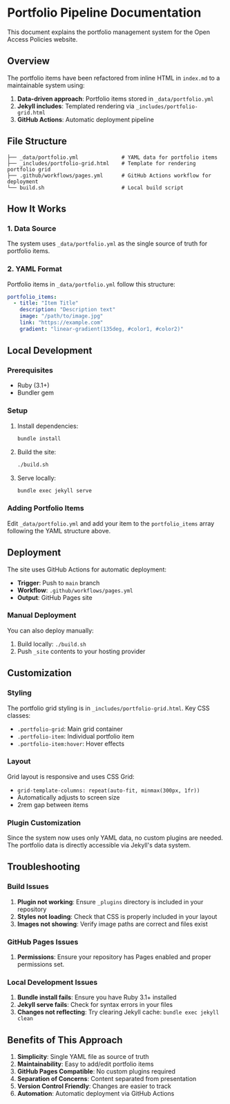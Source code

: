 # Portfolio Pipeline Documentation

This document explains the portfolio management system for the Open Access Policies website.

## Overview

The portfolio items have been refactored from inline HTML in `index.md` to a maintainable system using:

1. **Data-driven approach**: Portfolio items stored in `_data/portfolio.yml`
2. **Jekyll includes**: Templated rendering via `_includes/portfolio-grid.html`
3. **GitHub Actions**: Automatic deployment pipeline

## File Structure

```
├── _data/portfolio.yml              # YAML data for portfolio items
├── _includes/portfolio-grid.html    # Template for rendering portfolio grid
├── .github/workflows/pages.yml      # GitHub Actions workflow for deployment
└── build.sh                         # Local build script
```

## How It Works

### 1. Data Source

The system uses `_data/portfolio.yml` as the single source of truth for portfolio items.

### 2. YAML Format

Portfolio items in `_data/portfolio.yml` follow this structure:

```yaml
portfolio_items:
  - title: "Item Title"
    description: "Description text"
    image: "/path/to/image.jpg"
    link: "https://example.com"
    gradient: "linear-gradient(135deg, #color1, #color2)"
```

## Local Development

### Prerequisites

- Ruby (3.1+)
- Bundler gem

### Setup

1. Install dependencies:
   ```bash
   bundle install
   ```

2. Build the site:
   ```bash
   ./build.sh
   ```

3. Serve locally:
   ```bash
   bundle exec jekyll serve
   ```

### Adding Portfolio Items

Edit `_data/portfolio.yml` and add your item to the `portfolio_items` array following the YAML structure above.

## Deployment

The site uses GitHub Actions for automatic deployment:

- **Trigger**: Push to `main` branch
- **Workflow**: `.github/workflows/pages.yml`
- **Output**: GitHub Pages site

### Manual Deployment

You can also deploy manually:

1. Build locally: `./build.sh`
2. Push `_site` contents to your hosting provider

## Customization

### Styling

The portfolio grid styling is in `_includes/portfolio-grid.html`. Key CSS classes:

- `.portfolio-grid`: Main grid container
- `.portfolio-item`: Individual portfolio item
- `.portfolio-item:hover`: Hover effects

### Layout

Grid layout is responsive and uses CSS Grid:
- `grid-template-columns: repeat(auto-fit, minmax(300px, 1fr))`
- Automatically adjusts to screen size
- 2rem gap between items

### Plugin Customization

Since the system now uses only YAML data, no custom plugins are needed. The portfolio data is directly accessible via Jekyll's data system.

## Troubleshooting

### Build Issues

1. **Plugin not working**: Ensure `_plugins` directory is included in your repository
2. **Styles not loading**: Check that CSS is properly included in your layout
3. **Images not showing**: Verify image paths are correct and files exist

### GitHub Pages Issues

1. **Permissions**: Ensure your repository has Pages enabled and proper permissions set.

### Local Development Issues

1. **Bundle install fails**: Ensure you have Ruby 3.1+ installed
2. **Jekyll serve fails**: Check for syntax errors in your files
3. **Changes not reflecting**: Try clearing Jekyll cache: `bundle exec jekyll clean`

## Benefits of This Approach

1. **Simplicity**: Single YAML file as source of truth
2. **Maintainability**: Easy to add/edit portfolio items
3. **GitHub Pages Compatible**: No custom plugins required
4. **Separation of Concerns**: Content separated from presentation
5. **Version Control Friendly**: Changes are easier to track
6. **Automation**: Automatic deployment via GitHub Actions
